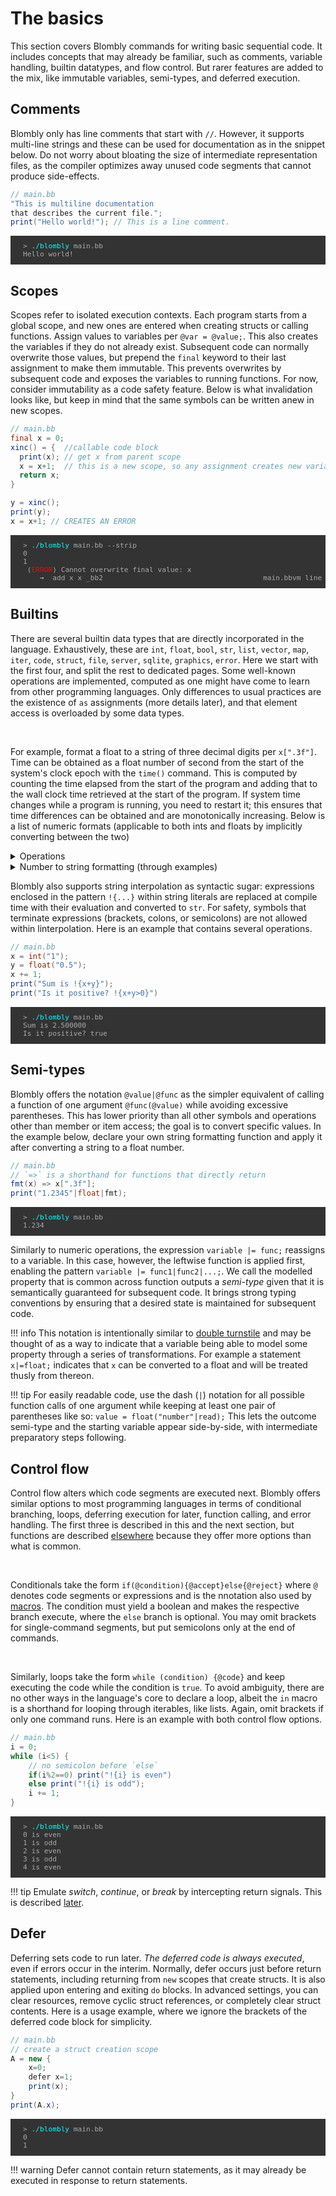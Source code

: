 # The basics

This section covers Blombly commands for writing basic sequential code. It includes concepts 
that may already be familiar, such as comments, variable handling, builtin datatypes, and flow control. 
But rarer features are added to the mix, like immutable variables, semi-types, and deferred execution.

## Comments

Blombly only has line comments that start with `//`. However, it supports multi-line strings and these can be used for 
documentation as in the snippet below. Do not worry about bloating the size of intermediate representation files, as the
compiler optimizes away unused code segments that cannot produce side-effects.

```java
// main.bb
"This is multiline documentation 
that describes the current file.";
print("Hello world!"); // This is a line comment.
```

<pre style="font-size: 80%;background-color: #333; color: #AAA; padding: 10px 20px;">
> <span style="color: cyan;">./blombly</span> main.bb
Hello world!
</pre>


## Scopes

Scopes refer to isolated execution contexts. Each program starts from a global scope, and 
new ones are entered when creating structs or calling functions.
Assign values to variables per `@var = @value;`. This also creates the variables if they do not already exist. 
Subsequent code can normally overwrite those values, but prepend the `final` keyword to their last assignment
to make them immutable. This prevents overwrites by subsequent code
and exposes the variables to running functions.
For now, consider immutability as a code safety feature. 
Below is what invalidation looks like, but keep in mind that the same symbols can be written anew in new scopes.

```java
// main.bb
final x = 0;
xinc() = {  //callable code block 
  print(x); // get x from parent scope
  x = x+1;  // this is a new scope, so any assignment creates new variables
  return x;
}

y = xinc();
print(y);
x = x+1; // CREATES AN ERROR
```

<pre style="font-size: 80%;background-color: #333; color: #AAA; padding: 10px 20px; overflow-x: auto;">
> <span style="color: cyan;">./blombly</span> main.bb --strip
0
1
 (<span style="color: red;">ERROR</span>) Cannot overwrite final value: x
    <span style="color: lightblue;">→</span>  add x x _bb2                                      main.bbvm line 4
</pre>



## Builtins

There are several builtin data types that are directly incorporated in the language.
Exhaustively, these are `int`, `float`, `bool`, `str`, `list`, `vector`, `map`, `iter`, `code`, `struct`, `file`, `server`, `sqlite`, `graphics`, 
`error`. Here we start with the first four, and split the rest to dedicated pages.
Some well-known operations are implemented, computed as one might have come to learn from other programming
languages. Only differences to usual practices are the existence of `as` assignments (more details later), and that element access
is overloaded by some data types. 

<br>

For example, format a float to a string of three decimal digits per `x[".3f"]`. Time can be obtained as a float number of second
from the start of the system's clock epoch with the `time()` command. This is computed by counting the time elapsed from the start
of the program and adding that to the wall clock time retrieved at the start of the program. If system time changes while a program
is running, you need to restart it; this ensures that time differences can be obtained and are monotonically increasing. Below is a
list of numeric formats (applicable to both ints and floats by implicitly converting between the two)

<details>
  <summary>Operations</summary>
  <table>
    <thead>
      <tr>
        <th>Category</th>
        <th>Operation</th>
        <th>Description</th>
      </tr>
    </thead>
    <tbody>
      <tr>
        <td>Assignment</td>
        <td><code>(expression)</code></td>
        <td>Compute the expression first. Also used in method calls later.</td>
      </tr>
      <tr>
        <td>Assignment</td>
        <td><code>y=x</code>, <code>y as x</code></td>
        <td>The return values of assignments are covered below.</td>
      </tr>
      <tr>
        <td>Conversion</td>
        <td><code>typename(x)</code></td>
        <td>Everything can be converted to <code>str</code>, numbers can be converted from <code>str</code>.</td>
      </tr>
      <tr>
        <td>Elements</td>
        <td><code>a[i]</code>, <code>a[i]=x</code></td>
        <td>Element get and set, for example for lists and maps.</td>
      </tr>
      <tr>
        <td>Arithmetic</td>
        <td><code>+</code>, <code>-</code>, <code>*</code>, <code>/</code><br><code>^</code><br><code>%</code></td>
        <td>Basic arithmetic (division is floating-point).<br>Exponentiation.<br>Modulo for integers.</td>
      </tr>
      <tr>
        <td>Self-assignment</td>
        <td><code>op=</code></td>
        <td>Replace <code>op</code> with any arithmetic, string, or boolean operation.</td>
      </tr>
      <tr>
        <td>Iterable operations</td>
        <td><code>+</code><br><code>a&lt;&lt;i</code><br><code>pop(a)</code><br><code>next(a)</code></td>
        <td>String or list concatenation.<br>Push value `i` to `a` (often to the end, returns either the iterable or a result).<br>Extract the last value.<br>Extract the first value.</td>
      </tr>
      <tr>
        <td>Comparisons</td>
        <td><code>&lt;</code>, <code>&gt;</code>, <code>&lt;=</code>, <code>&gt;=</code><br><code>==</code>, <code>!=</code></td>
        <td>Inequality comparisons.<br>Equality comparisons.</td>
      </tr>
      <tr>
        <td>Boolean operations</td>
        <td><code>and</code>, <code>or</code><br><code>not</code></td>
        <td>Logical operations for booleans.<br>Negation of any boolean value it prepends.</td>
      </tr>
    </tbody>
  </table>
</details>


<details>
  <summary>Number to string formatting (through examples)</summary>
  <table>
    <thead>
      <tr>
        <th>Visual category</th>
        <th>Operation</th>
        <th>Example</th>
        <th>DEscription</th>
      </tr>
    </thead>
    <tbody>
        <tr>
          <td rowspan="4">Integer</td>
          <td><code>"d"</code></td>
          <td><code>42["d"] → "42"</code></td>
          <td>Decimal (default integer)</td>
        </tr>
        <tr>
          <td><code>"x"</code></td>
          <td><code>255["x"] → "ff"</code></td>
          <td>Hexadecimal (lowercase)</td>
        </tr>
        <tr>
          <td><code>"X"</code></td>
          <td><code>255["X"] → "FF"</code></td>
          <td>Hexadecimal (uppercase)</td>
        </tr>
        <tr>
          <td><code>"b"</code></td>
          <td><code>5["b"] → "101"</code></td>
          <td>Binary format</td>
        </tr>
        <tr>
          <td rowspan="6">Float</td>
          <td><code>".2f"</code></td>
          <td><code>3.14159[".2f"] → "3.14"</code></td>
          <td>Fixed-point with 2 decimals</td>
        </tr>
        <tr>
          <td><code>"2.1f"</code></td>
          <td><code>2.718["2.1f"] → "2.7"</code></td>
          <td>Fixed-point with 1 decimal</td>
        </tr>
        <tr>
          <td><code>".2F"</code></td>
          <td><code>3.14159[".2F"] → "3.14"</code></td>
          <td>Same as <code>f</code></td>
        </tr>
        <tr>
          <td><code>".2e"</code></td>
          <td><code>1234.5678[".2e"] → "1.23e+03"</code></td>
          <td>Scientific notation (lowercase e)</td>
        </tr>
        <tr>
          <td><code>".2E"</code></td>
          <td><code>1234.5678[".2E"] → "1.23E+03"</code></td>
          <td>Scientific notation (uppercase E)</td>
        </tr>
        <tr>
          <td><code>".6g"</code></td>
          <td><code>3.1415926535[".6g"] → "3.14159"</code></td>
          <td>General format</td>
        </tr>
        <tr>
          <td rowspan="4">Date/time</td>
          <td><code>"%Y-%m-%d"</code></td>
          <td><code>number["%Y-%m-%d"] → "2025-03-25"</code></td>
          <td>ISO date format</td>
        </tr>
        <tr>
          <td><code>"%d %b %Y"</code></td>
          <td><code>number["%d %b %Y"] → "25 Mar 2025"</code></td>
          <td>Day, abbreviated month, year</td>
        </tr>
        <tr>
          <td><code>"%I:%M %p"</code></td>
          <td><code>number["%I:%M %p"] → "09:15 AM"</code></td>
          <td>12-hour clock with AM/PM</td>
        </tr>
        <tr>
          <td><code>"%Y-%m-%d %H:%M:%S"</code></td>
          <td><code>number["%Y-%m-%d %H:%M:%S"] → "2025-03-25 09:15:00"</code></td>
          <td>Full datetime format (24-hour)</td>
        </tr>
    </tbody>
  </table>
</details>



Blombly also supports string interpolation as syntactic sugar: expressions enclosed in the pattern
`!{...}` within string literals are replaced at compile time with their evaluation and converted to `str`. 
For safety, symbols that terminate expressions (brackets, colons, or semicolons) 
are not allowed within linterpolation. Here is an example that contains several operations.

```java
// main.bb
x = int("1");
y = float("0.5");
x += 1;
print("Sum is !{x+y}");
print("Is it positive? !{x+y>0}")
```

<pre style="font-size: 80%;background-color: #333; color: #AAA; padding: 10px 20px;">
> <span style="color: cyan;">./blombly</span> main.bb
Sum is 2.500000
Is it positive? true
</pre>



## Semi-types

Blombly offers the notation `@value|@func` as the simpler equivalent of
calling a function of one argument `@func(@value)`
while avoiding excessive parentheses. 
This has lower priority than all other symbols and operations other than
member or item access; the goal is
to convert specific values. In the example below, declare your
own string formatting function and apply it
after converting a string to a float number.

```java
// main.bb
// `=>` is a shorthand for functions that directly return
fmt(x) => x[".3f"];
print("1.2345"|float|fmt);
```

<pre style="font-size: 80%;background-color: #333; color: #AAA; padding: 10px 20px;">
> <span style="color: cyan;">./blombly</span> main.bb
1.234
</pre>


Similarly to numeric operations, the expression `variable |= func;` reassigns to a variable. 
In this case, however, the leftwise function is applied first, enabling the pattern
`variable |= func1|func2|...;`.
We call the modelled property that is common across function outputs
a *semi-type* given that it is semantically guaranteed for subsequent code.
It brings strong typing conventions by ensuring that a desired state
is maintained for subsequent code. 


!!! info
    This notation is intentionally similar to 
    [double turnstile](https://en.wikipedia.org/wiki/Double_turnstile) and may be thought of as 
    a way to indicate that a variable being able to model
    some property through a series of transformations. For example a statement `x|=float;` indicates
    that `x` can be converted to a float and will be treated thusly from thereon.

!!! tip
    For easily readable code, use the dash (`|`) notation for all possible function calls of one argument while keeping at
    least one pair of parentheses like so: `value = float("number"|read);`
    This lets the outcome semi-type and the starting variable appear side-by-side, with intermediate preparatory steps following.


## Control flow

Control flow alters which code segments are executed next. Blombly offers similar options to most programming languages in terms of conditional branching, loops, deferring execution for later, function calling,
and error handling. The first three is described in this and the next section,
but functions are described [elsewhere](blocks.md) because they offer more options than what is common.

<br>

Conditionals take the form `if(@condition){@accept}else{@reject}` where `@` denotes code segments or expressions
and is the nnotation also used by [macros](../advanced/preprocessor.md). 
The condition must yield a boolean and makes the respective branch execute, where the `else` branch is optional.
You may omit brackets for single-command segments, but put semicolons only at the end of commands.

<br>

Similarly, loops take the form `while (condition) {@code}` and keep executing the code while the condition is `true`. 
To avoid ambiguity, there are no other ways in the language's core to declare a loop, albeit the `in` macro is a shorthand
for looping through iterables, like lists. Again, omit brackets if only one command runs.
Here is an example with both control flow options.

```java
// main.bb
i = 0;
while (i<5) {
    // no semicolon before `else`
    if(i%2==0) print("!{i} is even")
    else print("!{i} is odd");
    i += 1;
}
```

<pre style="font-size: 80%;background-color: #333; color: #AAA; padding: 10px 20px;">
> <span style="color: cyan;">./blombly</span> main.bb
0 is even 
1 is odd 
2 is even 
3 is odd 
4 is even 
</pre>

!!! tip
    Emulate *switch*, *continue*, or *break* 
    by intercepting return signals. This is described [later](../advanced/try.md).

## Defer

Deferring sets code to run later. *The deferred code is always executed*, even
if errors occur in the interim. Normally, defer occurs just before return statements, including returning from
`new` scopes that create structs. It is also applied upon entering and exiting `do` blocks.
In advanced settings, you can clear resources, remove cyclic struct references,
or completely clear struct contents. Here is a usage example, where we ignore the brackets
of the deferred code block for simplicity.

```java
// main.bb
// create a struct creation scope
A = new {
    x=0;
    defer x=1;
    print(x);
}
print(A.x);
```


<pre style="font-size: 80%;background-color: #333; color: #AAA; padding: 10px 20px;">
> <span style="color: cyan;">./blombly</span> main.bb
0
1
</pre>

!!! warning
    Defer cannot contain return statements, as it may already be executed in response to return statements.
